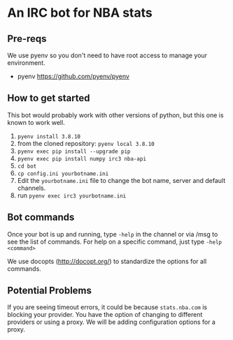 # An IRC bot for NBA stats

## Pre-reqs
We use pyenv so you don't need to have root access to manage your environment.
* pyenv https://github.com/pyenv/pyenv

## How to get started
This bot would probably work with other versions of python, but this one is known to work well.
1. `pyenv install 3.8.10`
2. from the cloned repository: `pyenv local 3.8.10`
3. `pyenv exec pip install --upgrade pip`
4. `pyenv exec pip install numpy irc3 nba-api`
5. `cd bot`
6. `cp config.ini yourbotname.ini`
7. Edit the `yourbotname.ini` file to change the bot name, server and default channels.
8. run `pyenv exec irc3 yourbotname.ini`

## Bot commands
Once your bot is up and running, type `-help` in the channel or via /msg to see the list of commands.
For help on a specific command, just type `-help <command>`

We use docopts (http://docopt.org/) to standardize the options for all commands.

## Potential Problems
If you are seeing timeout errors, it could be because `stats.nba.com` is blocking your provider. You have the option of changing to different providers or using a proxy. We will be adding configuration options for a proxy.
